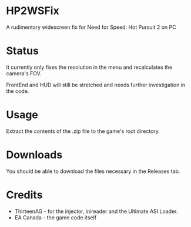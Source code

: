 # HP2WSFix
A rudimentary widescreen fix for Need for Speed: Hot Pursuit 2 on PC

# Status
It currently only fixes the resolution in the menu and recalculates the camera's FOV.

FrontEnd and HUD will still be stretched and needs further investigation in the code.

# Usage
Extract the contents of the .zip file to the game's root directory.

# Downloads
You should be able to download the files necessary in the Releases tab.

# Credits
- ThirteenAG - for the injector, inireader and the Ultimate ASI Loader.
- EA Canada - the game code itself
